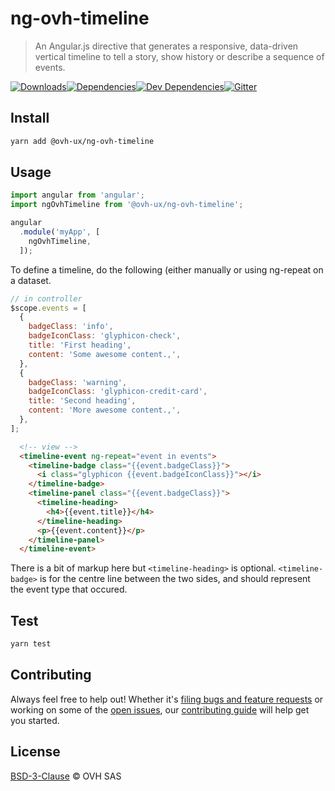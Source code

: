 # ng-ovh-timeline

> An Angular.js directive that generates a responsive, data-driven vertical timeline to tell a story, show history or describe a sequence of events.

[![Downloads](https://badgen.net/npm/dt/@ovh-ux/ng-ovh-timeline)](https://npmjs.com/package/@ovh-ux/ng-ovh-timeline)[![Dependencies](https://badgen.net/david/dep/ovh-ux/ng-ovh-timeline)](https://npmjs.com/package/@ovh-ux/ng-ovh-timeline?activeTab=dependencies)[![Dev Dependencies](https://badgen.net/david/dev/ovh-ux/ng-ovh-timeline)](https://npmjs.com/package/@ovh-ux/ng-ovh-timeline?activeTab=dependencies)[![Gitter](https://badgen.net/badge/gitter/ovh-ux/blue?icon=gitter)](https://gitter.im/ovh/ux)

## Install

```sh
yarn add @ovh-ux/ng-ovh-timeline
```

## Usage

```js
import angular from 'angular';
import ngOvhTimeline from '@ovh-ux/ng-ovh-timeline';

angular
  .module('myApp', [
    ngOvhTimeline,
  ]);
```

To define a timeline, do the following (either manually or using ng-repeat on a dataset.

```javascript
// in controller
$scope.events = [
  {
    badgeClass: 'info',
    badgeIconClass: 'glyphicon-check',
    title: 'First heading',
    content: 'Some awesome content.,',
  },
  {
    badgeClass: 'warning',
    badgeIconClass: 'glyphicon-credit-card',
    title: 'Second heading',
    content: 'More awesome content.,',
  },
];
```

```html
  <!-- view -->
  <timeline-event ng-repeat="event in events">
    <timeline-badge class="{{event.badgeClass}}">
      <i class="glyphicon {{event.badgeIconClass}}"></i>
    </timeline-badge>
    <timeline-panel class="{{event.badgeClass}}">
      <timeline-heading>
        <h4>{{event.title}}</h4>
      </timeline-heading>
      <p>{{event.content}}</p>
    </timeline-panel>
  </timeline-event>
```
There is a bit of markup here but `<timeline-heading>` is optional.
`<timeline-badge>` is for the centre line between the two sides, and should represent the event type that occured.

## Test

```sh
yarn test
```

## Contributing

Always feel free to help out! Whether it's [filing bugs and feature requests](https://github.com/ovh-ux/ng-ovh-timeline/issues/new) or working on some of the [open issues](https://github.com/ovh-ux/ng-ovh-timeline/issues), our [contributing guide](CONTRIBUTING.md) will help get you started.

## License

[BSD-3-Clause](LICENSE) © OVH SAS
